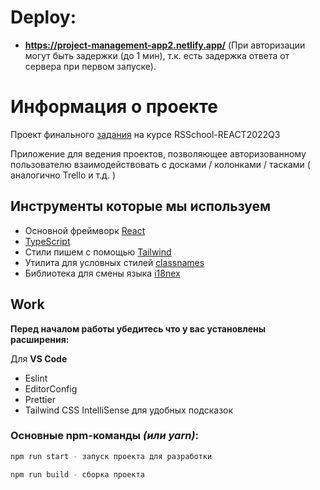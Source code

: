 # Deploy: 
* **https://project-management-app2.netlify.app/**
(При авторизации могут быть задержки (до 1 мин), т.к. есть задержка ответа от сервера при первом запуске).

# Информация о проекте

Проект финального [задания](https://github.com/rolling-scopes-school/tasks/blob/master/tasks/react/project-management-system-EN.md) на курсе RSSchool-REACT2022Q3

Приложение для ведения проектов, позволяющее авторизованному пользователю взаимодействовать с досками / колонками / тасками ( аналогично Trello и т.д. )



## **Инструменты которые мы используем**
- Основной фреймворк [React](https://reactjs.org/)
- [TypeScript](https://www.typescriptlang.org/)
- Стили пишем с помощью [Tailwind](https://tailwindcss.com/)
- Утилита для условных стилей [classnames](https://www.npmjs.com/package/classnames)
- Библиотека для смены языка [i18nex](https://www.i18next.com/)

## Work

**Перед началом работы убедитесь что у вас установлены расширения:**

Для **VS Code**

- Eslint
- EditorConfig
- Prettier
- Tailwind CSS IntelliSense для удобных подсказок

### **Основные npm-команды** _(или yarn)_:

```bash
npm run start - запуск проекта для разработки

npm run build - сборка проекта 
```
